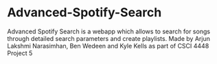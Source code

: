 # Advanced-Spotify-Search
Advanced Spotify Search is a webapp which allows to search for songs through detailed search parameters and create playlists. Made by Arjun Lakshmi Narasimhan, Ben Wedeen and Kyle Kells as part of CSCI 4448 Project 5
